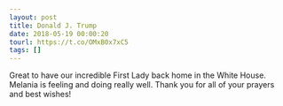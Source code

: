 ```yaml
---
layout: post
title: Donald J. Trump
date: 2018-05-19 00:00:20
tourl: https://t.co/OMxB0x7xC5
tags: []
---
```

Great to have our incredible First Lady back home in the White House. Melania is feeling and doing really well. Thank you for all of your prayers and best wishes!